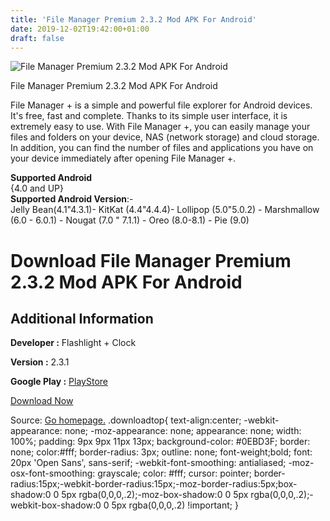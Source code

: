 ```yaml
---
title: 'File Manager Premium 2.3.2 Mod APK For Android'
date: 2019-12-02T19:42:00+01:00
draft: false
---
```


![File Manager Premium 2.3.2 Mod APK For Android](https://i0.wp.com/apkhome.net/wp-content/uploads/2019/12/File-Manager-Premium-2.3.2-Mod.png "File Manager Premium 2.3.2 Mod APK For Android")

  

File Manager Premium 2.3.2 Mod APK For Android

File Manager + is a simple and powerful file explorer for Android devices. It's free, fast and complete. Thanks to its simple user interface, it is extremely easy to use. With File Manager +, you can easily manage your files and folders on your device, NAS (network storage) and cloud storage. In addition, you can find the number of files and applications you have on your device immediately after opening File Manager +.

**Supported Android**  
{4.0 and UP}  
**Supported Android Version**:-  
Jelly Bean(4.1"4.3.1)- KitKat (4.4"4.4.4)- Lollipop (5.0"5.0.2) - Marshmallow (6.0 - 6.0.1) - Nougat (7.0 " 7.1.1) - Oreo (8.0-8.1) - Pie (9.0)

Download File Manager Premium 2.3.2 Mod APK For Android
=======================================================

Additional Information
----------------------

**Developer :** Flashlight + Clock

**Version :** 2.3.1

**Google Play :** [PlayStore](https://play.google.com/store/apps/details?id=com.alphainventor.filemanager)

  

[Download Now](https://store4app.co/post/file-manager-premium-2-3-2-mod-apk-for-android_1575309943)

  
Source: [Go homepage.](https://store4app.co/post/file-manager-premium-2-3-2-mod-apk-for-android_1575309943) .downloadtop{ text-align:center; -webkit-appearance: none; -moz-appearance: none; appearance: none; width: 100%; padding: 9px 9px 11px 13px; background-color: #0EBD3F; border: none; color:#fff; border-radius: 3px; outline: none; font-weight;bold; font: 20px 'Open Sans', sans-serif; -webkit-font-smoothing: antialiased; -moz-osx-font-smoothing: grayscale; color: #fff; cursor: pointer; border-radius:15px;-webkit-border-radius:15px;-moz-border-radius:5px;box-shadow:0 0 5px rgba(0,0,0,.2);-moz-box-shadow:0 0 5px rgba(0,0,0,.2);-webkit-box-shadow:0 0 5px rgba(0,0,0,.2) !important; }